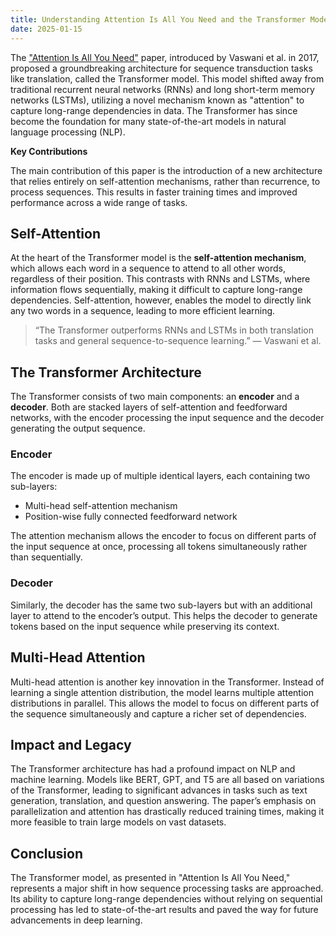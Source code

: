 ```yaml
---
title: Understanding Attention Is All You Need and the Transformer Model
date: 2025-01-15
---
```


The ["Attention Is All You Need"](https://arxiv.org/abs/1706.03762) paper, introduced by Vaswani et al. in 2017, proposed a groundbreaking architecture for sequence transduction tasks like translation, called the Transformer model. This model shifted away from traditional recurrent neural networks (RNNs) and long short-term memory networks (LSTMs), utilizing a novel mechanism known as "attention" to capture long-range dependencies in data. The Transformer has since become the foundation for many state-of-the-art models in natural language processing (NLP).

**Key Contributions**

The main contribution of this paper is the introduction of a new architecture that relies entirely on self-attention mechanisms, rather than recurrence, to process sequences. This results in faster training times and improved performance across a wide range of tasks.

## Self-Attention

At the heart of the Transformer model is the **self-attention mechanism**, which allows each word in a sequence to attend to all other words, regardless of their position. This contrasts with RNNs and LSTMs, where information flows sequentially, making it difficult to capture long-range dependencies. Self-attention, however, enables the model to directly link any two words in a sequence, leading to more efficient learning.

> “The Transformer outperforms RNNs and LSTMs in both translation tasks and general sequence-to-sequence learning.” — Vaswani et al.

## The Transformer Architecture

The Transformer consists of two main components: an **encoder** and a **decoder**. Both are stacked layers of self-attention and feedforward networks, with the encoder processing the input sequence and the decoder generating the output sequence.

### Encoder

The encoder is made up of multiple identical layers, each containing two sub-layers:

-   Multi-head self-attention mechanism
-   Position-wise fully connected feedforward network

The attention mechanism allows the encoder to focus on different parts of the input sequence at once, processing all tokens simultaneously rather than sequentially.

### Decoder

Similarly, the decoder has the same two sub-layers but with an additional layer to attend to the encoder’s output. This helps the decoder to generate tokens based on the input sequence while preserving its context.

## Multi-Head Attention

Multi-head attention is another key innovation in the Transformer. Instead of learning a single attention distribution, the model learns multiple attention distributions in parallel. This allows the model to focus on different parts of the sequence simultaneously and capture a richer set of dependencies.

## Impact and Legacy

The Transformer architecture has had a profound impact on NLP and machine learning. Models like BERT, GPT, and T5 are all based on variations of the Transformer, leading to significant advances in tasks such as text generation, translation, and question answering. The paper’s emphasis on parallelization and attention has drastically reduced training times, making it more feasible to train large models on vast datasets.

## Conclusion

The Transformer model, as presented in "Attention Is All You Need," represents a major shift in how sequence processing tasks are approached. Its ability to capture long-range dependencies without relying on sequential processing has led to state-of-the-art results and paved the way for future advancements in deep learning.
